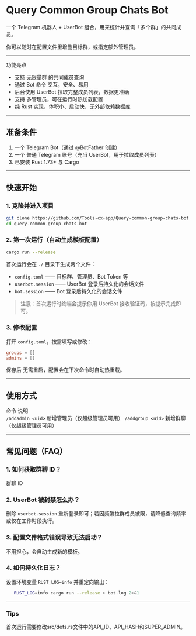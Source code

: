# Query Common Group Chats Bot  
一个 Telegram 机器人 + UserBot 组合，用来统计并查询「多个群」的共同成员。

你可以随时在配置文件里增删目标群，或指定额外管理员。

---

功能亮点
- 支持 无限量群 的共同成员查询  
- 通过 Bot 命令 交互，安全、易用  
- 后台使用 UserBot 拉取完整成员列表，数据更准确  
- 支持 多管理员，可在运行时热加载配置  
- 纯 Rust 实现，体积小、启动快、无外部依赖数据库

---

## 准备条件
1. 一个 Telegram Bot（通过 @BotFather 创建）  
2. 一个 普通 Telegram 账号（充当 UserBot，用于拉取成员列表）  
3. 已安装 Rust 1.73+ 与 Cargo

---

## 快速开始

### 1. 克隆并进入项目

```bash
git clone https://github.com/Tools-cx-app/Query-common-group-chats-bot.git
cd query-common-group-chats-bot
```

### 2. 第一次运行（自动生成模板配置）

```bash
cargo run --release
```

首次运行会在 `./` 目录下生成两个文件：
- `config.toml`        —— 目标群、管理员、Bot Token 等  
- `userbot.session`    —— UserBot 登录后持久化的会话文件
- `bot.session`    —— Bot 登录后持久化的会话文件

> 注意：首次运行时终端会提示你用 UserBot 接收验证码，按提示完成即可。

### 3. 修改配置
打开 `config.toml`，按需填写或修改：

```toml
groups = []
admins = []
```

保存后 无需重启，配置会在下次命令时自动热重载。

---

## 使用方式

命令	说明	
`/addadmin <uid>`	新增管理员（仅超级管理员可用）	
`/addgroup <uid>`	新增群聊（仅超级管理员可用）	

---

## 常见问题（FAQ）

### 1. 如何获取群聊 ID？

   群聊 ID

### 2. UserBot 被封禁怎么办？

   删除 `userbot.session` 重新登录即可；若因频繁拉群成员被限，请降低查询频率或仅在工作时段执行。

### 3. 配置文件格式错误导致无法启动？

   不用担心，会自动生成新的模板。

### 4. 如何持久化日志？

   设置环境变量 `RUST_LOG=info` 并重定向输出：  
   
```bash
   RUST_LOG=info cargo run --release > bot.log 2>&1
   ```

---

### Tips
首次运行需要修改src/defs.rs文件中的API_ID、API_HASH和SUPER_ADMIN。
